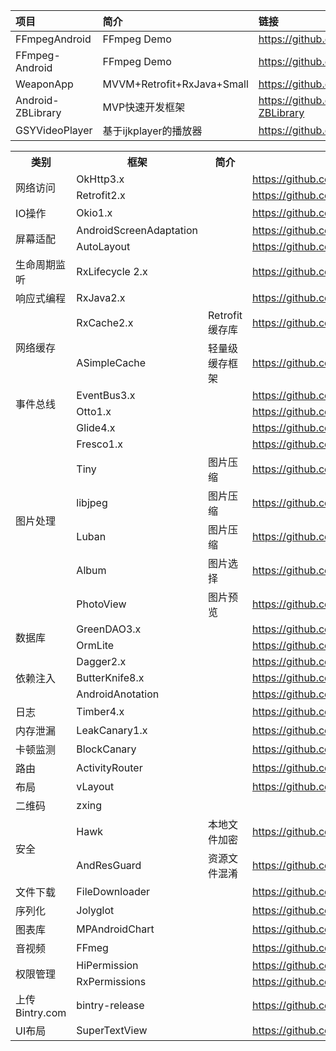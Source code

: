   

| 项目      |     简介 |   链接 |
| :-------- | :--------| :------ |
| FFmpegAndroid | FFmpeg Demo |  https://github.com/xufuji456/FFmpegAndroid|
| FFmpeg-Android | FFmpeg Demo | https://github.com/bravobit/FFmpeg-Android |
| WeaponApp |MVVM+Retrofit+RxJava+Small|https://github.com/G-Joker/WeaponApp|
| Android-ZBLibrary | MVP快速开发框架 | https://github.com/TommyLemon/Android-ZBLibrary|
| GSYVideoPlayer | 基于ijkplayer的播放器 | https://github.com/CarGuo/GSYVideoPlayer |

<table>
	<tr>
			<th>类别</th>
			<th>框架</th>
			<th>简介</th>
			<th>链接</th>
	</tr>
	<tr>
		<td rowspan="3" >网络访问</td>
	</tr>
	<tr>
		<td>OkHttp3.x</td>
		<td></td>
		<td><a href="https://github.com/square/okhttp">https://github.com/square/okhttp</a></td>
	</tr>
	<tr>
		<td>Retrofit2.x</td>
		<td></td>
		<td><a href="https://github.com/square/retrofit">https://github.com/square/retrofit</a></td>
	</tr>
	
<tr>
		<td rowspan="2" >IO操作</td>
	</tr>
	<tr>
		<td>Okio1.x</td>
		<td></td>
		<td><a href="https://github.com/square/okio">https://github.com/square/okio</a></td>
	</tr>
	<tr>
		<td rowspan="3" >屏幕适配</td>
	</tr>
	<tr>
		<td>AndroidScreenAdaptation</td>
		<td></td>
		<td><a href="https://github.com/yatoooon/AndroidScreenAdaptation">https://github.com/yatoooon/AndroidScreenAdaptation</a></td>
	</tr>
	<tr>
		<td>AutoLayout</td>
		<td></td>
		<td><a href="https://github.com/hongyangAndroid/AndroidAutoLayout">https://github.com/hongyangAndroid/AndroidAutoLayout</a></td>
</tr>
	<tr>
		<td rowspan="2" >生命周期监听</td>
	</tr>
	<tr>
		<td>RxLifecycle 2.x</td>
		<td></td>
		<td><a href="https://github.com/trello/RxLifecycle">https://github.com/trello/RxLifecycle</a></td>
</tr>
</tr>
	<tr>
		<td rowspan="2" >响应式编程</td>
	</tr>
	<tr>
		<td>RxJava2.x</td>
		<td></td>
		<td><a href="https://github.com/ReactiveX/RxJava">https://github.com/ReactiveX/RxJava</a></td>
</tr>
</tr>
	
<tr>
		<td rowspan="3" >网络缓存</td>
</tr>
<tr>
		<td>RxCache2.x</td>
		<td>Retrofit缓存库</td>
		<td><a href="https://github.com/VictorAlbertos/RxCache">https://github.com/VictorAlbertos/RxCache</a></td>
</tr>
<tr>
		<td>ASimpleCache</td>
		<td>轻量级缓存框架</td>
		<td><a href="https://github.com/yangfuhai/ASimpleCache">https://github.com/yangfuhai/ASimpleCache</a></td>
</tr>

<tr>
		<td rowspan="3" >事件总线</td>
</tr>
<tr>
		<td>EventBus3.x</td>
		<td></td>
		<td><a href="https://github.com/greenrobot/EventBus">https://github.com/greenrobot/EventBus</a></td>
</tr>
<tr>
		<td>Otto1.x</td>
		<td></td>
		<td><a href="https://github.com/square/otto">https://github.com/square/otto</a></td>
</tr>

<tr>
		<td rowspan="8" >图片处理</td>
</tr>
<tr>
		<td>Glide4.x</td>
		<td></td>
		<td><a href="https://github.com/bumptech/glide">https://github.com/bumptech/glide</a></td>
</tr>
<tr>
		<td>Fresco1.x</td>
		<td></td>
		<td><a href="https://github.com/facebook/fresco">https://github.com/facebook/fresco</a></td>
</tr>
<tr>
		<td>Tiny</td>
		<td>图片压缩</td>
		<td><a href="https://github.com/Sunzxyong/Tiny">https://github.com/Sunzxyong/Tiny</a></td>
</tr>
<tr>
		<td>libjpeg</td>
		<td>图片压缩</td>
		<td><a href="https://github.com/libjpeg-turbo/libjpeg-turbo">https://github.com/libjpeg-turbo/libjpeg-turbo</a></td>
</tr>
<tr>
		<td>Luban</td>
		<td>图片压缩</td>
		<td><a href="https://github.com/Curzibn/Luban">https://github.com/Curzibn/Luban</a></td>
</tr>
<tr>
		<td>Album</td>
		<td>图片选择</td>
		<td><a href="https://github.com/yanzhenjie/Album">https://github.com/yanzhenjie/Album</a></td>
</tr>
<tr>
		<td>PhotoView</td>
		<td>图片预览</td>
		<td><a href="https://github.com/chrisbanes/PhotoView">https://github.com/chrisbanes/PhotoView</a></td>
</tr>

<tr>
		<td rowspan="3" >数据库</td>
</tr>
<tr>
		<td>GreenDAO3.x</td>
		<td></td>
		<td><a href="https://github.com/greenrobot/greenDAO">https://github.com/greenrobot/greenDAO</a></td>
</tr>
<tr>
		<td>OrmLite</td>
		<td></td>
		<td><a href="https://github.com/j256/ormlite-android">https://github.com/j256/ormlite-android</a></td>
</tr>

<tr>
		<td rowspan="4" >依赖注入</td>
</tr>
<tr>
		<td>Dagger2.x</td>
		<td></td>
		<td><a href="https://github.com/google/dagger">https://github.com/google/dagger</a></td>
</tr>
<tr>
		<td>ButterKnife8.x</td>
		<td></td>
		<td><a href="https://github.com/JakeWharton/butterknife">https://github.com/JakeWharton/butterknife</a></td>
</tr>
<tr>
		<td>AndroidAnotation</td>
		<td></td>
		<td><a href="https://github.com/androidannotations/androidannotations">https://github.com/androidannotations/androidannotations</a></td>
</tr>

<tr>
		<td rowspan="2" >日志</td>
</tr>
<tr>
		<td>Timber4.x</td>
		<td></td>
		<td><a href="https://github.com/JakeWharton/timber">https://github.com/JakeWharton/timber</a></td>
</tr>

<tr>
		<td rowspan="2" >内存泄漏</td>
</tr>
<tr>
		<td>LeakCanary1.x</td>
		<td></td>
		<td><a href="https://github.com/square/leakcanary">https://github.com/square/leakcanary</a></td>
</tr>

<tr>
		<td rowspan="2" >卡顿监测</td>
</tr>
<tr>
		<td>BlockCanary</td>
		<td></td>
		<td><a href="https://github.com/markzhai/AndroidPerformanceMonitor">https://github.com/markzhai/AndroidPerformanceMonitor</a></td>
</tr>

<tr>
		<td rowspan="2" >路由</td>
</tr>
<tr>
		<td>ActivityRouter</td>
		<td></td>
		<td><a href="https://github.com/mzule/ActivityRouter">https://github.com/mzule/ActivityRouter</a></td>
</tr>

<tr>
		<td rowspan="2" >布局</td>
</tr>
<tr>
		<td>vLayout</td>
		<td></td>
		<td><a href="https://github.com/alibaba/vlayout">https://github.com/alibaba/vlayout</a></td>
</tr>

<tr>
		<td rowspan="2" >二维码</td>
</tr>
<tr>
		<td>zxing</td>
		<td></td>
		<td><a href=""></a></td>
</tr>

<tr>
		<td rowspan="3" >安全</td>
</tr>
<tr>
		<td>Hawk</td>
		<td>本地文件加密</td>
		<td><a href="https://github.com/orhanobut/hawk">https://github.com/orhanobut/hawk</a></td>
</tr>
<tr>
		<td>AndResGuard</td>
		<td>资源文件混淆</td>
		<td><a href="https://github.com/shwenzhang/AndResGuard">https://github.com/shwenzhang/AndResGuard</a></td>
</tr>

<tr>
		<td rowspan="2" >文件下载</td>
</tr>
<tr>
		<td>FileDownloader</td>
		<td></td>
		<td><a href="https://github.com/lingochamp/FileDownloader">https://github.com/lingochamp/FileDownloader</a></td>
</tr>

<tr>
		<td rowspan="2" >序列化</td>
</tr>
<tr>
		<td>Jolyglot</td>
		<td></td>
		<td><a href="https://github.com/VictorAlbertos/Jolyglot">https://github.com/VictorAlbertos/Jolyglot</a></td>
</tr>

<tr>
		<td rowspan="2" >图表库</td>
</tr>
<tr>
		<td>MPAndroidChart</td>
		<td></td>
		<td><a href="https://github.com/PhilJay/MPAndroidChart">https://github.com/PhilJay/MPAndroidChart</a></td>
</tr>

<tr>
		<td rowspan="2" >音视频</td>
</tr>
<tr>
		<td>FFmeg</td>
		<td></td>
		<td><a href="https://github.com/FFmpeg/FFmpeg">https://github.com/FFmpeg/FFmpeg</a></td>
</tr>

<tr>
		<td rowspan="3" >权限管理</td>
</tr>
<tr>
		<td>HiPermission</td>
		<td></td>
		<td><a href="https://github.com/yewei02538/HiPermission">https://github.com/yewei02538/HiPermission</a></td>
</tr>
<tr>
		<td>RxPermissions</td>
		<td></td>
		<td><a href="https://github.com/tbruyelle/RxPermissions">https://github.com/tbruyelle/RxPermissions</a></td>
</tr>

<tr>
		<td rowspan="2" >上传Bintry.com</td>
</tr>
<tr>
		<td>bintry-release</td>
		<td></td>
		<td><a href="https://github.com/novoda/bintray-release">https://github.com/novoda/bintray-release</a></td>
</tr>


<tr>
		<td rowspan="2" >UI布局</td>
</tr>
<tr>
		<td>SuperTextView</td>
		<td></td>
		<td><a href="https://github.com/lygttpod/SuperTextView">https://github.com/lygttpod/SuperTextView</a></td>
</tr>
</table>
